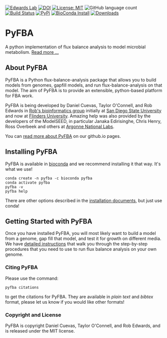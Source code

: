 [![Edwards Lab](https://img.shields.io/badge/Bioinformatics-EdwardsLab-03A9F4)](https://edwards.sdsu.edu/research)
[![DOI](https://www.zenodo.org/badge/46241465.svg)](https://www.zenodo.org/badge/latestdoi/46241465)
[![License: MIT](https://img.shields.io/badge/License-MIT-yellow.svg)](https://opensource.org/licenses/MIT)
![GitHub language count](https://img.shields.io/github/languages/count/linsalrob/PyFBA)
[![Build Status](https://travis-ci.org/linsalrob/PyFBA.svg?branch=master&label=Travis%20Build)](https://travis-ci.org/linsalrob/PyFBA)
[![PyPi](https://img.shields.io/pypi/pyversions/pyfba.svg?style=flat-square&label=PyPi%20Versions)](https://pypi.org/project/PyFBA/)
[![BioConda Install](https://img.shields.io/conda/dn/bioconda/pyfba.svg?style=flat-square&label=BioConda%20install)](https://anaconda.org/bioconda/pyfba)
[![Downloads](https://img.shields.io/github/downloads/linsalrob/PyFBA/total?style=flat-square)](https://github.com/linsalrob/PyFBA/releases)



# PyFBA
A python implementation of flux balance analysis to model microbial metabolism. [Read more ...](http://linsalrob.github.io/PyFBA/)

## About PyFBA

PyFBA is a Python flux-balance-analysis package that allows you to build models from genomes, gapfill models, and run
flux-balance-analysis on that model. The aim of PyFBA is to provide an extensible, python-based platform for
FBA work.

PyFBA is being developed by Daniel Cuevas, Taylor O'Connell, and Rob Edwards in [Rob's bioinformatics
group](http://edwards.flinders.edu.au/) initially at [San Diego State University](http://www.sdsu.edu/) and now at 
[Flinders University](http://www.flinders.edu.au/). Amazing help was also provided by the developers of the ModelSEED, 
in particular  Janaka Edirisinghe, Chris Henry, Ross Overbeek and others at [Argonne National Labs](http://www.theseed.org/).

You can [read more about PyFBA](http://linsalrob.github.io/PyFBA/) on our github.io pages.

## Installing PyFBA

PyFBA is available in [bioconda](https://bioconda.github.io/) and we recommend installing it that way. It's what we 
use!

```commandline
conda create -n pyfba -c bioconda pyfba
conda activate pyfba
pyfba -v
pyfba help
```

There are other options described in the [installation documents](INSTALLATION.md), but just use conda!

## Getting Started with PyFBA

Once you have installed PyFBA, you will most likely want to build a model from a genome, gap fill that
model, and test it for growth on different media. We have [detailed instructions](GETTING_STARTED.md) that walk you through the step-by-step
procedures that you need to use to run flux balance analysis on your own genome.

### Citing PyFBA

Please use the command:

```commandline
pyfba citations
```

to get the citations for PyFBA. They are available in _plain text_ and _bibtex_ format, please let us know if you would like
other formats!

### Copyright and License

PyFBA is copyright Daniel Cuevas, Taylor O'Connell, and Rob Edwards, and is released under the MIT license.
